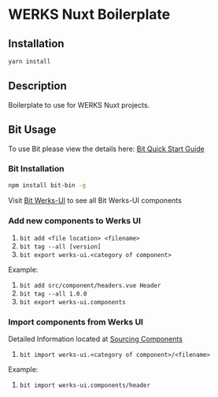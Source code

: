 # WERKS Nuxt Boilerplate

## Installation

```bash
yarn install
```

## Description

Boilerplate to use for WERKS Nuxt projects.

## Bit Usage

To use Bit please view the details here: [Bit Quick Start Guide](https://docs.bit.dev/docs/quick-start)

### Bit Installation

```bash
npm install bit-bin -g
```

Visit [Bit Werks-UI](https://bit.dev/werks-ui) to see all Bit Werks-UI components

### Add new components to Werks UI

1. `bit add <file location> <filename>`
2. `bit tag --all [version]`
3. `bit export werks-ui.<category of component>`

Example:
1. `bit add src/component/headers.vue Header`
2. `bit tag --all 1.0.0`
3. `bit export werks-ui.components`

### Import components from Werks UI
Detailed Information located at [Sourcing Components](https://docs.bit.dev/docs/sourcing-components)
1. `bit import werks-ui.<category of component>/<filename>`

Example:
1. `bit import werks-ui.components/header`